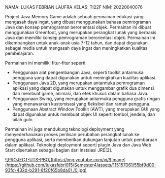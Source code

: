 NAMA: LUKAS FEBRIAN LAUFRA
KELAS: TI22F
NIM: 20220040076

Project Java Memory Game adalah sebuah permainan edukasi yang mengasah daya ingat, yang dibuat menggunakan bahasa pemrograman Java dan konsep pemrograman berorientasi objek. Permainan ini dibuat menggunakan Greenfoot, yang merupakan perangkat lunak yang berbasis Java dan memiliki konsep pemrograman berorientasi objek. Permainan ini dikembangkan untuk anak-anak usia 7-12 tahun, dan dapat digunakan sebagai media untuk mengasah daya ingat dan meningkatkan kualitas pembelajaran.

Permainan ini memiliki fitur-fitur seperti:

- Penggunaan alat pengembangan Java, seperti toolkit antarmuka pengguna yang dapat digunakan untuk meningkatkan kualitas aplikasi.
- Penggunaan Java 2D, yang merupakan antarmuka pemrograman aplikasi yang dapat digunakan untuk menggambar grafik dua dimensi dan membuat game, animasi, dan efek khusus dalam bahasa Java.
- Penggunaan Swing, yang merupakan antarmuka pengguna grafis ringan yang menawarkan kustomisasi yang fleksibel dan ramah pengguna.
- Penggunaan Abstract Window Toolkit (AWT), yang merupakan GUI yang dapat digunakan untuk membuat objek UI seperti tombol, jendela, dan bilah gulir.

Permainan ini juga mendukung teknologi deployment yang menyederhanakan proses perilisan perubahan perangkat lunak ke pengguna aplikasi, serta memberikan dukungan lanjutan untuk pembaruan dalam aplikasi. Teknologi deployment seperti plugin Java dan Java Web Start disertakan sebagai bagian dari instalasi JRE[2].

[![PROJECT-UTS-PBO](https://img.youtube.com/vi/![image](https://github.com/lukasfebri015/Semester4/assets/115157061/55bf9d00-93fd-432d-b291-8f20f65b8da0)
/0.jpg)](https://www.youtube.com/watch?v=vmmksWd9iyQ&t=1s)
